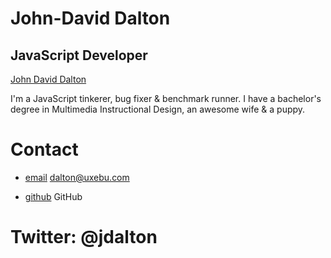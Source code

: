 John-David Dalton
=================

JavaScript Developer
---------

[John David Dalton](/media/img/team/dalton.jpg)

I'm a JavaScript tinkerer, bug fixer & benchmark runner.
I have a bachelor's degree in Multimedia Instructional Design, an awesome wife & a puppy.

Contact
=======

* [email](mailto:dalton@uxebu.com)
  dalton@uxebu.com

* [github](http://github.com/jdalton)
  GitHub

Twitter: @jdalton
=================
